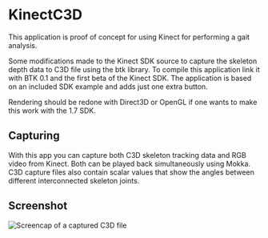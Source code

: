 KinectC3D
=========
This application is proof of concept for using Kinect for performing a gait analysis.

Some modifications made to the Kinect SDK source to capture the skeleton depth data to C3D file using the btk library.
To compile this application link it with BTK 0.1 and the first beta of the Kinect SDK. The application
is based on an included SDK example and adds just one extra button.

Rendering should be redone with Direct3D or OpenGL if one wants to make this work with the 1.7 SDK.

Capturing
---------

With this app you can capture both C3D skeleton tracking data and RGB video from Kinect. Both can be played back simultaneously
using Mokka. C3D capture files also contain scalar values that show the angles between different interconnected skeleton joints.

Screenshot
----------

![Screencap of a captured C3D file](http://www.runwalk.be/uploads/Image/kinect.png)

